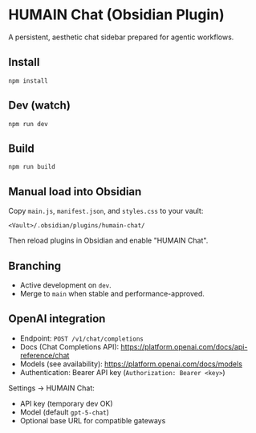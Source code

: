 # HUMAIN Chat (Obsidian Plugin)

A persistent, aesthetic chat sidebar prepared for agentic workflows.

## Install

```
npm install
```

## Dev (watch)
```
npm run dev
```

## Build
```
npm run build
```

## Manual load into Obsidian
Copy `main.js`, `manifest.json`, and `styles.css` to your vault:
```
<Vault>/.obsidian/plugins/humain-chat/
```
Then reload plugins in Obsidian and enable "HUMAIN Chat".

## Branching

- Active development on `dev`.
- Merge to `main` when stable and performance-approved.

## OpenAI integration

- Endpoint: `POST /v1/chat/completions`
- Docs (Chat Completions API): https://platform.openai.com/docs/api-reference/chat
- Models (see availability): https://platform.openai.com/docs/models
- Authentication: Bearer API key (`Authorization: Bearer <key>`)

Settings → HUMAIN Chat:
- API key (temporary dev OK)
- Model (default `gpt-5-chat`)
- Optional base URL for compatible gateways

